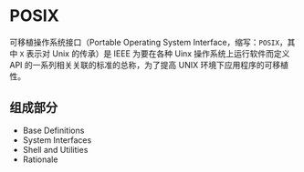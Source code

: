 # POSIX

可移植操作系统接口（Portable Operating System Interface，缩写：`POSIX`，其中 `X` 表示对 Unix 的传承）是 IEEE 为要在各种 Uinx 操作系统上运行软件而定义 API 的一系列相关关联的标准的总称，为了提高 UNIX 环境下应用程序的可移植性。

## 组成部分

* Base Definitions
* System Interfaces
* Shell and Utilities
* Rationale

